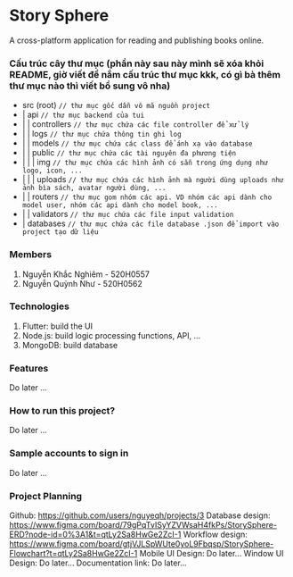# Story Sphere
A cross-platform application for reading and publishing books online.

### Cấu trúc cây thư mục (phần này sau này mình sẽ xóa khỏi README, giờ viết để nắm cấu trúc thư mục kkk, có gì bà thêm thư mục nào thì viết bổ sung vô nha)
- src (root)           `// thư mục gốc dẫn vô mã nguồn project`
- |  api               `// thư mục backend của tui`
- |  |  controllers    `// thư mục chứa các file controller để xử lý`
- |  |  logs           `// thư mục chứa thông tin ghi log`
- |  |  models         `// thư mục chứa các class để ánh xạ vào database`
- |  |  public         `// thư mục chứa các tài nguyên đa phương tiện`
- |  |  | img          `// thư mục chứa các hình ảnh có sẵn trong ứng dụng như logo, icon, ...`
- |  |  | uploads      `// thư mục chứa các hình ảnh mà người dùng uploads như ảnh bìa sách, avatar người dùng, ...`
- |  |  routers        `// thư mục gom nhóm các api. VD nhóm các api dành cho model user, nhóm các api dành cho model book, ...`
- |  |  validators     `// thư mục chứa các file input validation`
- |  databases         `// thư mục chứa các file database .json để import vào project tạo dữ liệu`

### Members
1. Nguyễn Khắc Nghiêm - 520H0557
2. Nguyễn Quỳnh Như - 520H0562

### Technologies
1. Flutter: build the UI
2. Node.js: build logic processing functions, API, ...
3. MongoDB: build database

### Features
Do later ...

### How to run this project?
Do later ...

### Sample accounts to sign in
Do later ...

### Project Planning
Github: https://github.com/users/nguyeqh/projects/3
Database design: https://www.figma.com/board/79gPqTvISyYZVWsaH4fkPs/StorySphere-ERD?node-id=0%3A1&t=qtLy2Sa8HwGe2ZcI-1
Workflow design: https://www.figma.com/board/gtjVJLSpWUte0yoL9Fbqsp/StorySphere-Flowchart?t=qtLy2Sa8HwGe2ZcI-1
Mobile UI Design: Do later...
Window UI Design: Do later...
Documentation link: Do later...